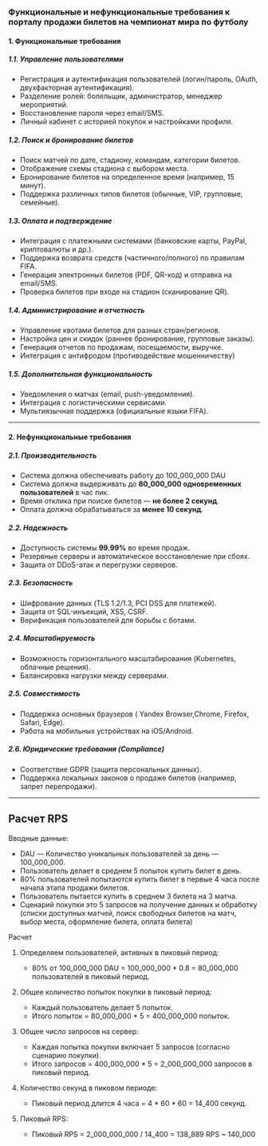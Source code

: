 ### **Функциональные и нефункциональные требования к порталу продажи билетов на чемпионат мира по футболу**

#### **1. Функциональные требования**

##### **1.1. Управление пользователями**

- Регистрация и аутентификация пользователей (логин/пароль, OAuth, двухфакторная аутентификация).
- Разделение ролей: болельщик, администратор, менеджер мероприятий.
- Восстановление пароля через email/SMS.
- Личный кабинет с историей покупок и настройками профиля.

##### **1.2. Поиск и бронирование билетов**

- Поиск матчей по дате, стадиону, командам, категории билетов.
- Отображение схемы стадиона с выбором места.
- Бронирование билетов на определенное время (например, 15 минут).
- Поддержка различных типов билетов (обычные, VIP, групповые, семейные).

##### **1.3. Оплата и подтверждение**

- Интеграция с платежными системами (банковские карты, PayPal, криптовалюты и др.).
- Поддержка возврата средств (частичного/полного) по правилам FIFA.
- Генерация электронных билетов (PDF, QR-код) и отправка на email/SMS.
- Проверка билетов при входе на стадион (сканирование QR).

##### **1.4. Администрирование и отчетность**

- Управление квотами билетов для разных стран/регионов.
- Настройка цен и скидок (раннее бронирование, групповые заказы).
- Генерация отчетов по продажам, посещаемости, выручке.
- Интеграция с антифродом (противодействие мошенничеству)

##### **1.5. Дополнительная функциональность**

- Уведомления о матчах (email, push-уведомления).
- Интеграция с логистическими сервисами.
- Мультиязычная поддержка (официальные языки FIFA).

---  

#### **2. Нефункциональные требования**

##### **2.1. Производительность**

- Система должна обеспечивать работу до 100_000_000 DAU
- Система должна выдерживать до **80_000_000 одновременных пользователей** в час пик.
- Время отклика при поиске билетов — **не более 2 секунд**.
- Оплата должна обрабатываться за **менее 10 секунд**.

##### **2.2. Надежность**

- Доступность системы **99.99%** во время продаж.
- Резервные серверы и автоматическое восстановление при сбоях.
- Защита от DDoS-атак и перегрузки серверов.

##### **2.3. Безопасность**

- Шифрование данных (TLS 1.2/1.3, PCI DSS для платежей).
- Защита от SQL-инъекций, XSS, CSRF.
- Верификация пользователей для борьбы с ботами.

##### **2.4. Масштабируемость**
- Возможность горизонтального масштабирования (Kubernetes, облачные решения).
- Балансировка нагрузки между серверами.

##### **2.5. Совместимость**

- Поддержка основных браузеров ( Yandex Browser,Chrome, Firefox, Safari, Edge).
- Работа на мобильных устройствах на iOS/Android.

##### **2.6. Юридические требования (Compliance)**

- Соответствие GDPR (защита персональных данных).
- Поддержка локальных законов о продаже билетов (например, запрет перепродажи).

---

## Расчет RPS

Вводные данные:

* DAU — Количество уникальных пользователей за день — 100_000_000.
* Пользователь делает в среднем 5 попыток купить билет в день.
* 80% пользователей попытаются купить билет в первые 4 часа после начала этапа продажи билетов.
* Пользователь пытается купить в среднем 3 билета на 3 матча.
* Сценарий покупки это 5 запросов на получение данных и обработку (списки доступных матчей, поиск свободных билетов на
  матч, выбор места, оформление билета, оплата билета)

Расчет
1. Определяем пользователей, активных в пиковый период:
    - 80% от 100_000_000 DAU = 100_000_000 * 0.8 = 80_000_000 пользователей в пиковый период.

2. Общее количество попыток покупки в пиковый период:
    - Каждый пользователь делает 5 попыток.
    - Итого попыток = 80_000_000 * 5 = 400_000_000 попыток.

3. Общее число запросов на сервер:
    - Каждая попытка покупки включает 5 запросов (согласно сценарию покупки).
    - Итого запросов = 400_000_000 * 5 = 2_000_000_000 запросов в пиковый период.

4. Количество секунд в пиковом периоде:
    - Пиковый период длится 4 часа = 4 * 60 * 60 = 14_400 секунд.

5. Пиковый RPS:
    - Пиковый RPS = 2_000_000_000 / 14_400  =  138_889 RPS ~ 140_000

